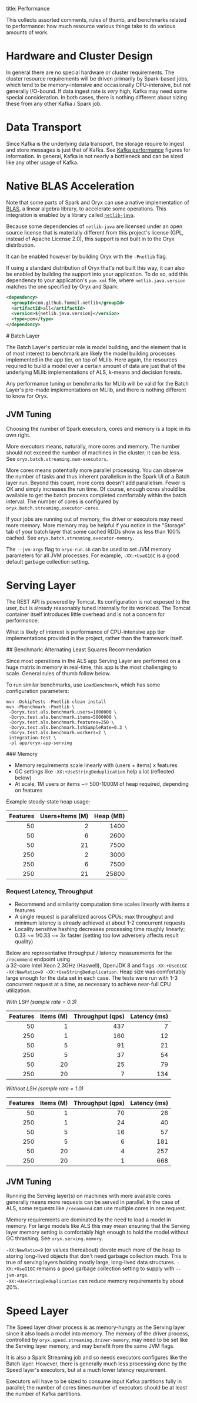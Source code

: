 title: Performance

This collects assorted comments, rules of thumb, and benchmarks related to performance: how much 
resource various things take to do various amounts of work.

# Hardware and Cluster Design

In general there are no special hardware or cluster requirements. The cluster resource requirements will
be driven primarily by Spark-based jobs, which tend to be memory-intensive and occasionally CPU-intensive,
but not generally I/O-bound. If data ingest rate is *very* high, Kafka may need some special consideration.
In both cases, there is nothing different about sizing these from any other Kafka / Spark job.

# Data Transport

Since Kafka is the underlying data transport, the storage require to ingest and store messages is
just that of Kafka. See [Kafka performance](http://kafka.apache.org/performance.html) figures for information.
In general, Kafka is not nearly a bottleneck and can be sized like any other usage of Kafka.

# Native BLAS Acceleration

Note that some parts of Spark and Oryx can use a native implementation of 
[BLAS](http://www.netlib.org/blas/), a linear algebra library, to accelerate some operations. 
This integration is enabled by a library called  [`netlib-java`](https://github.com/fommil/netlib-java). 

Because some dependencies of `netlib-java` are licensed under an open source license that is 
materially different from this project's license (GPL, instead of
Apache License 2.0), this support is not built in to the Oryx distribution.

It can be enabled however by building Oryx with the `-Pnetlib` flag. 

If using a standard distribution of Oryx that's not built this way, it can also be enabled by
building the support into your application. To do so, add this dependency to your application's
`pom.xml` file, where `netlib.java.version` matches the one specified by Oryx and Spark:

```XML
<dependency>
  <groupId>com.github.fommil.netlib</groupId>
  <artifactId>all</artifactId>
  <version>${netlib.java.version}</version>
  <type>pom</type>
</dependency>
```

# Batch Layer

The Batch Layer's particular role is model building, and the element that is of most interest to benchmark
are likely the model building processes implemented in the app tier, on top of MLlib. Here again, the 
resources required to build a model over a certain amount of data are just that of the underlying MLlib
implementations of ALS, k-means and decision forests.

Any performance tuning or benchmarks for MLlib will be valid for the Batch Layer's pre-made implementations
on MLlib, and there is nothing different to know for Oryx.

## JVM Tuning

Choosing the number of Spark executors, cores and memory is a topic in its own right.

More executors means, naturally, more cores and memory. The number should not exceed the number of machines 
in the cluster; it can be less. See `oryx.batch.streaming.num-executors`.

More cores means potentially more parallel processing. You can observe the number of tasks and thus inherent parallelism
in the Spark UI of a Batch layer run. Beyond this count, more cores doesn't add parallelism. Fewer is OK 
and simply increases the run time. Of course, enough cores should be available to get the batch process completed 
comfortably within the batch interval. The number of cores is configured by 
`oryx.batch.streaming.executor-cores`.

If your jobs are running out of memory, the driver or executors may need more memory. More memory may be
helpful if you notice in the "Storage" tab of your batch layer that some cached RDDs show as less than 100% 
cached. See `oryx.batch.streaming.executor-memory`.

The `--jvm-args` flag to `oryx-run.sh` can be used to set JVM memory parameters for all JVM processes. 
For example, `-XX:+UseG1GC` is a good default garbage collection setting.

# Serving Layer

The REST API is powered by Tomcat. Its configuration is not exposed to the user, but is already reasonably
tuned internally for its workload. The Tomcat container itself introduces little overhead and is not 
a concern for performance. 

What is likely of interest is performance of CPU-intensive app tier implementations provided in the project,
rather than the framework itself.

## Benchmark: Alternating Least Squares Recommendation

Since most operations in the ALS app Serving Layer are performed on a huge matrix in memory in real-time,
this app is the most challenging to scale. General rules of thumb follow below.

To run similar benchmarks, use `LoadBenchmark`, which has some configuration parameters:

```
mvn -DskipTests -Pnetlib clean install
mvn -Pbenchmark -Pnetlib \
 -Doryx.test.als.benchmark.users=1000000 \
 -Doryx.test.als.benchmark.items=5000000 \
 -Doryx.test.als.benchmark.features=250 \
 -Doryx.test.als.benchmark.lshSampleRate=0.3 \
 -Doryx.test.als.benchmark.workers=2 \
 integration-test \
 -pl app/oryx-app-serving
```

### Memory

- Memory requirements scale linearly with (users + items) x features
- GC settings like `-XX:+UseStringDeduplication` help a lot (reflected below)
- At scale, 1M users or items ~= 500-1000M of heap required, depending on features

Example steady-state heap usage:

| Features | Users+Items (M) | Heap (MB) |
| --------:| ---------------:| ---------:|
|  50      |  2              |  1400     |
|  50      |  6              |  2600     |
|  50      | 21              |  7500     |
| 250      |  2              |  3000     |
| 250      |  6              |  7500     |
| 250      | 21              | 25800     |


### Request Latency, Throughput

- Recommend and similarity computation time scales linearly with items x features
- A single request is parallelized across CPUs; max throughput and minimum latency is already achieved at about 1-2 concurrent requests
- Locality sensitive hashing decreases processing time roughly linearly; 0.33 ~= 1/0.33 ~= 3x faster (setting too low adversely affects result quality)

Below are representative throughput / latency measurements for the `/recommend` endpoint using  
a 32-core Intel Xeon 2.3GHz (Haswell), OpenJDK 8 and flags `-XX:+UseG1GC -XX:NewRatio=9 -XX:+UseStringDeduplication`. 
Heap size was comfortably large enough for the data set in each case. 
The tests were run with 1-3 concurrent request at a time, as necessary to achieve near-full CPU utilization.

*With LSH (sample rate = 0.3)*

| Features | Items (M) | Throughput (qps) | Latency (ms) |
| --------:| ---------:| ----------------:| ------------:|
|  50      |  1        | 437              |    7         |
| 250      |  1        | 160              |   12         |
|  50      |  5        |  91              |   21         |
| 250      |  5        |  37              |   54         |
|  50      | 20        |  25              |   79         |
| 250      | 20        |   7              |  134         |

*Without LSH (sample rate = 1.0)*

| Features | Items (M) | Throughput (qps) | Latency (ms) |
| --------:| ---------:| ----------------:| ------------:|
|  50      |  1        |  70              |   28         |
| 250      |  1        |  24              |   40         |
|  50      |  5        |  16              |   57         |
| 250      |  5        |   6              |  181         |
|  50      | 20        |   4              |  257         |
| 250      | 20        |   1              |  668         |

## JVM Tuning

Running the Serving layer(s) on machines with more available cores generally means more requests can
be served in parallel. In the case of ALS, some requests like `/recommend` can use multiple cores in one
request.

Memory requirements are dominated by the need to load a model in memory. For large models like ALS this
may mean ensuring that the Serving layer memory setting is comfortably high enough to hold the model without
GC thrashing. See `oryx.serving.memory`.

`-XX:NewRatio=9` (or values thereabout) devote much more of the heap to storing long-lived objects that 
don't need garbage collection much. This is true of serving layers holding mostly large, long-lived data structures.
`-XX:+UseG1GC` remains a good garbage collection setting to supply with `--jvm-args`.  
`-XX:+UseStringDeduplication` can reduce memory requirements by about 20%.

# Speed Layer

The Speed layer _driver_ process is as memory-hungry as the Serving layer since it also loads a model
into memory. The memory of the driver process, controlled by `oryx.speed.streaming.driver-memory`, may need
to be set like the Serving layer memory, and may benefit from the same JVM flags.

It is also a Spark Streaming job and so needs executors configures like the Batch layer. However, there
is generally much less processing done by the Speed layer's executors, but at a much lower latency requirement.

Executors will have to be sized to consume input Kafka partitions fully in parallel; the number of cores
times number of executors should be at least the number of Kafka partitions.
